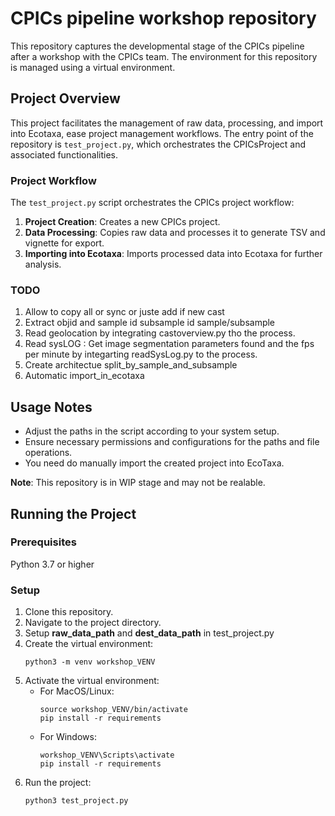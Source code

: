 
# CPICs pipeline workshop repository

This repository captures the developmental stage of the CPICs pipeline after a workshop with the CPICs team. The environment for this repository is managed using a virtual environment.

## Project Overview
This project facilitates the management of raw data, processing, and import into Ecotaxa, ease project management workflows. The entry point of the repository is `test_project.py`, which orchestrates the CPICsProject and associated functionalities.

### Project Workflow
The `test_project.py` script orchestrates the CPICs project workflow:
1. **Project Creation**: Creates a new CPICs project.
2. **Data Processing**: Copies raw data and processes it to generate TSV and vignette for export.
3. **Importing into Ecotaxa**: Imports processed data into Ecotaxa for further analysis.

### TODO
1. Allow to copy all or sync or juste add if new cast
2. Extract objid and sample id subsample id sample/subsample
3. Read geolocation by integrating castoverview.py tho the process.
4. Read sysLOG : Get image segmentation parameters found and the fps per minute by integarting readSysLog.py to the process.
5. Create architectue split_by_sample_and_subsample
6. Automatic import_in_ecotaxa

## Usage Notes
- Adjust the paths in the script according to your system setup.
- Ensure necessary permissions and configurations for the paths and file operations.
- You need do manually import the created project into EcoTaxa.

**Note**: This repository is in WIP stage and may not be realable.

## Running the Project

### Prerequisites
Python 3.7 or higher

### Setup

1. Clone this repository.
2. Navigate to the project directory.
3. Setup **raw_data_path** and **dest_data_path** in test_project.py
4. Create the virtual environment:
    ```
    python3 -m venv workshop_VENV
    ```
5. Activate the virtual environment:
    - For MacOS/Linux:
      ```
      source workshop_VENV/bin/activate
      pip install -r requirements
      ```
    - For Windows:
      ```
      workshop_VENV\Scripts\activate
      pip install -r requirements
      ```
6. Run the project:
    ```
    python3 test_project.py
    ```
